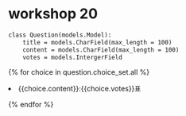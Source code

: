 # workshop 20



```html
class Question(models.Model):
    title = models.CharField(max_length = 100)
    content = models.CharField(max_length = 100)
    votes = models.IntergerField
```







{% for choice in question.choice_set.all %}

<li>{{choice.content}}:{{choice.votes}}표</li>

{% endfor %}